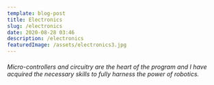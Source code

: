 ```yaml
---
template: blog-post
title: Electronics
slug: /electronics
date: 2020-08-28 03:46
description: /electronics
featuredImage: /assets/electronics3.jpg
---
```

###### Micro-controllers and circuitry are the heart of the program and I have acquired the necessary skills to fully harness the power of robotics.